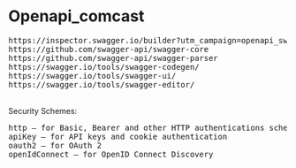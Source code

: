 # Openapi_comcast
<pre>
https://inspector.swagger.io/builder?utm_campaign=openapi_swagger_difference&utm_medium=blog&utm_source=swagger
https://github.com/swagger-api/swagger-core
https://github.com/swagger-api/swagger-parser
https://swagger.io/tools/swagger-codegen/
https://swagger.io/tools/swagger-ui/
https://swagger.io/tools/swagger-editor/
</pre>
<br>
Security Schemes:
<pre>
http – for Basic, Bearer and other HTTP authentications schemes
apiKey – for API keys and cookie authentication
oauth2 – for OAuth 2
openIdConnect – for OpenID Connect Discovery
</pre>
